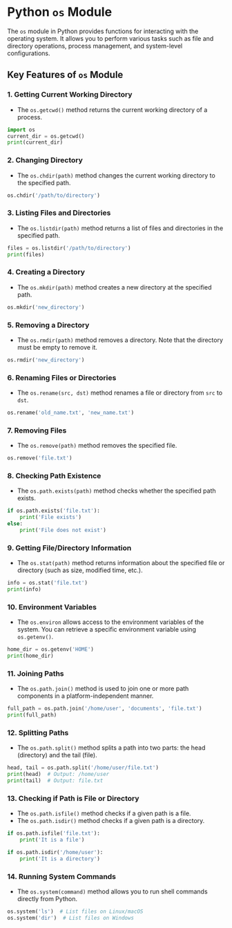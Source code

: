 # Python `os` Module

The `os` module in Python provides functions for interacting with the operating system. It allows you to perform various tasks such as file and directory operations, process management, and system-level configurations.

## Key Features of `os` Module

### 1. **Getting Current Working Directory**

- The `os.getcwd()` method returns the current working directory of a process.

```python
import os
current_dir = os.getcwd()
print(current_dir)
```

### 2. **Changing Directory**

- The `os.chdir(path)` method changes the current working directory to the specified path.

```python
os.chdir('/path/to/directory')
```

### 3. **Listing Files and Directories**

- The `os.listdir(path)` method returns a list of files and directories in the specified path.

```python
files = os.listdir('/path/to/directory')
print(files)
```

### 4. **Creating a Directory**

- The `os.mkdir(path)` method creates a new directory at the specified path.

```python
os.mkdir('new_directory')
```

### 5. **Removing a Directory**

- The `os.rmdir(path)` method removes a directory. Note that the directory must be empty to remove it.

```python
os.rmdir('new_directory')
```

### 6. **Renaming Files or Directories**

- The `os.rename(src, dst)` method renames a file or directory from `src` to `dst`.

```python
os.rename('old_name.txt', 'new_name.txt')
```

### 7. **Removing Files**

- The `os.remove(path)` method removes the specified file.

```python
os.remove('file.txt')
```

### 8. **Checking Path Existence**

- The `os.path.exists(path)` method checks whether the specified path exists.

```python
if os.path.exists('file.txt'):
    print('File exists')
else:
    print('File does not exist')
```

### 9. **Getting File/Directory Information**

- The `os.stat(path)` method returns information about the specified file or directory (such as size, modified time, etc.).

```python
info = os.stat('file.txt')
print(info)
```

### 10. **Environment Variables**

- The `os.environ` allows access to the environment variables of the system. You can retrieve a specific environment variable using `os.getenv()`.

```python
home_dir = os.getenv('HOME')
print(home_dir)
```

### 11. **Joining Paths**

- The `os.path.join()` method is used to join one or more path components in a platform-independent manner.

```python
full_path = os.path.join('/home/user', 'documents', 'file.txt')
print(full_path)
```

### 12. **Splitting Paths**

- The `os.path.split()` method splits a path into two parts: the head (directory) and the tail (file).

```python
head, tail = os.path.split('/home/user/file.txt')
print(head)  # Output: /home/user
print(tail)  # Output: file.txt
```

### 13. **Checking if Path is File or Directory**

- The `os.path.isfile()` method checks if a given path is a file.
- The `os.path.isdir()` method checks if a given path is a directory.

```python
if os.path.isfile('file.txt'):
    print('It is a file')

if os.path.isdir('/home/user'):
    print('It is a directory')
```

### 14. **Running System Commands**

- The `os.system(command)` method allows you to run shell commands directly from Python.

```python
os.system('ls')  # List files on Linux/macOS
os.system('dir')  # List files on Windows
```
